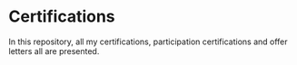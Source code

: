 # Certifications
In this repository, all my certifications, participation certifications and offer letters all are presented.
